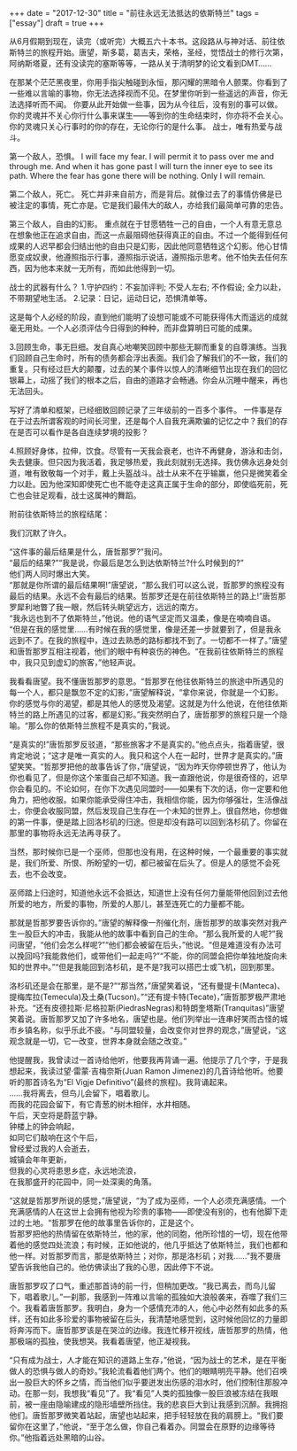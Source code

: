 +++ 
date = "2017-12-30"
title = "前往永远无法抵达的依斯特兰"
tags = ["essay"]
draft = true
+++

从6月假期到现在，读完（或听完）大概五六十本书。这段路从与神对话、前往依斯特兰的旅程开始。唐望，斯多葛，葛吉夫，荣格，圣经，觉悟战士的修行次第，阿纳斯塔夏，还有没读完的塞斯等等，一路从关于清明梦的论文看到DMT……

在那某个茫茫黑夜里，你用手指尖触碰到永恒，那闪耀的黑暗令人颤栗。你看到了一些难以言喻的事物，你无法选择视而不见。在梦里你听到一些遥远的声音，你无法选择听而不闻。
你要从此开始做一些事，因为从今往后，没有别的事可以做。
你的灵魂并不关心你行什么事来谋生——等到你的生命结束时，你亦将不会关心。你的灵魂只关心行事时的你的存在，无论你行的是什么事。
战士，唯有热爱与战斗。

第一个敌人，恐惧。
I will face my fear. I will permit it to pass over me and through me. And when it has gone past I will turn the inner eye to see its path. Where the fear has gone there will be nothing. Only I will remain.

第二个敌人，死亡。
死亡并非来自前方，而是背后。就像过去了的事情仿佛是已被注定的事情，死亡亦是。它是我们最伟大的敌人，亦给我们最简单可靠的忠告。

第三个敌人，自由的幻影。
重点就在于甘愿牺牲一己的自由，一个人有意无意总在想象他正在追求自由，而这一点最阻碍他获得真正的自由。不过一个能得到任何成果的人迟早都会归结出他的自由只是幻影，因此他同意牺牲这个幻影。他心甘情愿变成奴隶，他遵照指示行事，遵照指示说话，遵照指示思考。他不怕失去任何东西，因为他本来就一无所有，而如此他得到一切。

战士的武器有什么？
1.守护四约：不妄加评判; 不受人左右; 不作假设; 全力以赴，不带期望地生活。
2.记录：日记，运动日记，恐惧清单等。

这是每个人必经的阶段，直到他们能明了设想可能或不可能获得伟大而遥远的成就毫无用处。一个人必须评估今日得到的种种，而非盘算明日可能的成果。

3.回顾生命，事无巨细。发自真心地嘲笑回顾中那些无聊而重复的自尊演练。当我们回顾自己生命时，所有的债务都会浮出表面。我们会了解我们的不一致，我们的重复。只有经过巨大的颠覆，过去的某个事件以惊人的清晰细节出现在我们的回忆银幕上，动摇了我们的根本之后，自由的道路才会畅通。你会从沉睡中醒来，再也无法回头。

写好了清单和框架，已经细致回顾记录了三年级前的一百多个事件。
一件事是存在于过去所谓客观的时间长河里，还是每个人自我充满欺骗的记忆之中？我们的存在是否可以看作是各自连续梦境的投影？

4.照顾好身体，拉伸，饮食。尽管有一天我会衰老，也许不再健身，游泳和击剑，失去健康。但只因为我活着，我足够热爱，我此刻就别无选择。我仿佛永远身处剑道，唯有致敬每一个对手，戴上头盔战斗。战士从来不在乎输赢，他只是微笑着全力以赴。因为他深知即使死亡也不能夺走这真正属于生命的部分，即使临死前，死亡也会驻足观看，战士这属神的舞蹈。

附前往依斯特兰的旅程结尾：

我们沉默了许久。

“这件事的最后结果是什么，唐哲那罗?”我问。  
“最后的结果?”“我是说，你最后是怎么到达依斯特兰?什么时候到的?”  
他们两人同时爆出大笑。  
“那就是你所谓的最后结果啊!”唐望说，“那么我们可以这么说，哲那罗的旅程没有最后的结果。永远不会有最后的结果。哲那罗还是在前往依斯特兰的路上!”唐哲那罗犀利地瞥了我一眼，然后转头眺望远方，远远的南方。  
“我永远也到不了依斯特兰，”他说。他的语气坚定而又温柔，像是在喃喃自语。  
“但是在我的感觉里……有时候在我的感觉里，像是还差一步就要到了，但是我永远到不了。在我的旅程中，连过去熟悉的路标都找不到了。一切都不一样了。”唐望和唐哲那罗互相注视着，他们的眼中有种哀伤的神色。“在我前往依斯特兰的旅程中，我只见到虚幻的旅客，”他轻声说。

我看看唐望。我不懂唐哲那罗的意思。“哲那罗在他往依斯特兰的旅途中所遇见的每一个人，都只是飘忽不定的幻影，”唐望解释说，“拿你来说，你就是一个幻影。你的感觉与你的渴望，都是其他人的感觉及渴望。这就是为什么他说，在他往依斯特兰的路上所遇见的过客，都是幻影。”我突然明白了，唐哲那罗的旅程只是一个隐喻。“那么你的依斯特兰旅程不是真实的，”我说。

“是真实的!”唐哲那罗反驳道，“那些旅客才不是真实的。”他点点头，指着唐望，很肯定地说；“这才是唯一真实的人。我只和这个人在一起时，世界才是真实的。”唐望笑笑。“哲那罗把他的故事告诉了你，”唐望说，“因为昨天你停顿世界了，他认为你也看见了，但是你这个笨蛋自己却不知道。我一直跟他说，你是很奇怪的，迟早你会看见的。不论如何，在你下次遇见同盟时——如果有下次的话，你一定要和他角力，把他收服。如果你能承受得住冲击，我相信你能，因为你够强壮，生活像战士，你便会收服同盟，然后发现自己生存在一个未知的世界上。很自然地，你想做的第一件事，便是踏上回洛杉矶的归途。但是却没有路可以回到洛杉矶了。你留在那里的事物将永远无法再寻获了。

当然，那时候你已是一个巫师，但那也没有用，在这种时候，一个最重要的事实就是，我们所爱、所恨、所盼望的一切，都已被留在后头了。但是人的感觉不会死去，也不会改变。

巫师踏上归途时，知道他永远不会抵达，知道世上没有任何力量能带他回到过去他所爱的地方，所爱的事物，所爱的人那儿，甚至连死亡的力量都不能。

那就是哲那罗要告诉你的。”唐望的解释像一剂催化剂，唐哲那罗的故事突然对我产生一股巨大的冲击，我能从他的故事中看到自己的生命。“那么我所爱的人呢?”我问唐望，“他们会怎么样呢?”“他们都会被留在后头，”他说。“但是难道没有办法可以挽回吗?我能救他们，或带他们一起走吗?”“不能，你的同盟会把你单独地旋向未知的世界中。”“但是我能回到洛杉矶，是不是?我可以搭巴士或飞机，回到那里。

洛杉矶还是会在那里，是不是?”“那当然，”唐望笑着说，“还有曼提卡(Manteca)、提梅库拉(Temecula)及土桑(Tucson)。”“还有提卡特(Tecate)，”唐哲那罗极严肃地补充。“还有皮德拉斯·尼格拉斯(PiedrasNegras)和特朗奎塔斯(Tranquitas)”唐望笑着说。唐哲那罗又加了许多地名，唐望也是。他们列举出一连串好笑而古怪的城市乡镇名称，似乎乐此不疲。“与同盟较量，会改变你对世界的观念，”唐望说，“这观念就是一切，它一改变，世界本身就会随之改变。”

他提醒我，我曾读过一首诗给他听，他要我再背诵一遍。他提示了几个字，于是我想起来，我读过望·雷蒙·吉梅奈斯(Juan Ramon Jimenez)的几首诗给他听。他要听的那首诗名为“El Vigje Definitivo”(最终的旅程)。我背诵起来。  
……我将离去，但鸟儿会留下，唱着歌儿。  
而我的花园会留下，有它青葱的树木相伴，水井相随。  
午后，天空将是蔚蓝宁静。  
钟楼上的钟会响起，  
如同它们敲响在这个午后，  
曾经爱过我的人会逝去，  
城镇会年年更新，  
但我的心灵将患思乡症，永远地流浪，  
在我那盛开的花园中，同一处深奥的角落。  

“这就是哲那罗所说的感觉，”唐望说，“为了成为巫师，一个人必须充满感情。一个充满感情的人在这世上会拥有他视为珍贵的事物——即使没有别的，也有他脚下走过的土地。“哲那罗在他的故事里告诉你的，正是这个。  
哲那罗把他的热情留在依斯特兰，他的家，他的同胞，他所珍惜的一切，现在他带着他的感觉四处流浪；有时候，正如他说的，他几乎抵达了依斯特兰，我们也都和他一样。对哲那罗而言，那是依斯特兰；对你，那是洛杉矶；对我……”我不要唐望告诉我他自己的。他仿佛读出了我的心思，因此停下不说。

唐哲那罗叹了口气，重述那首诗的前一行，但稍加更改。“我已离去，而鸟儿留下，唱着歌儿。”一刹那，我感到一阵难以言喻的孤独如大浪般袭来，吞噬了我们三个。我看着唐哲那罗。我明白，身为一个感情充沛的人，他心中必然有如此多的系绊，还有如此多珍爱的事物被留在后头，我清楚地感觉到，这时候他回忆的力量即将奔泻而下。唐哲那罗该是在哭泣的边缘。我连忙移开视线，唐哲那罗的热情，他那极端的孤独，使我想哭。我看着唐望，他正凝视我。

“只有成为战士，人才能在知识的道路上生存，”他说，“因为战士的艺术，是在平衡做人的恐惧与做人的奇妙。”我轮流看着他们两个。他们的眼睛明亮平静。他们召唤出一股巨大的怀乡之情，而当他们似乎要迸发出伤感的泪水时，他们控制住那股冲动。在那一刻，我想我“看见”了。我“看见”人类的孤独像一股巨浪被冻结在我眼前，被一座由隐喻建成的隐形墙壁所挡住。我的悲哀巨大到让我感到沉醉。我拥抱他们。唐哲那罗微笑着站起，唐望也站起来，把手轻轻放在我的肩膀上。“我们要留你在这里了，”他说，“至于怎么做，你自己看着办。同盟会在原野的边缘等待你。”他指着远处黑暗的山谷。